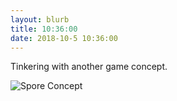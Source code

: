 ```yaml
---
layout: blurb
title: 10:36:00
date: 2018-10-5 10:36:00
---
```


Tinkering with another game concept.

![Spore Concept](http://www.subdimension.co.uk/files/images/Spore_concept.png)
